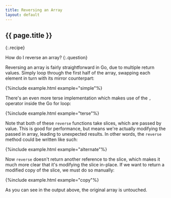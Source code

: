 ```yaml
---
title: Reversing an Array
layout: default
---
```


## {{ page.title }}
{:.recipe}

How do I reverse an array?
{:.question}

Reversing an array is fairly straightforward in Go, due to multiple return values.  Simply loop through the first half of the array, swapping each element in turn with its mirror counterpart:

{%include example.html example="simple"%}

There's an even more terse implementation which makes use of the `,` operator inside the Go for loop:

{%include example.html example="terse"%}

Note that both of these `reverse` functions take slices, which are passed by value.  This is good for performance, but means we're actually modifying the passed in array, leading to unexpected results.  In other words, the `reverse` method could be written like such:

{%include example.html example="alternate"%}

Now `reverse` doesn't return another reference to the slice, which makes it much more clear that it's modifying the slice in-place.  If we want to return a modified copy of the slice, we must do so manually:

{%include example.html example="copy"%}

As you can see in the output above, the original array is untouched.

